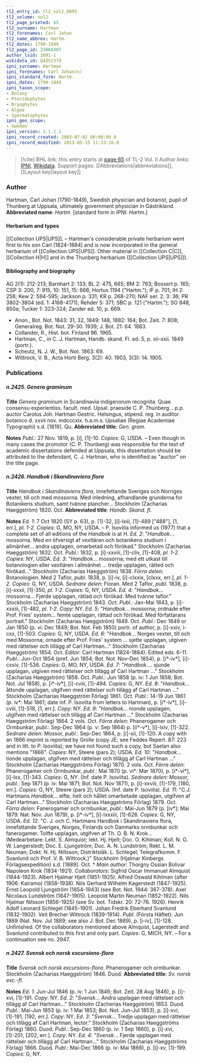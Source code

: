 ```yaml
---
tl2_entry_id: tl2_vol2_0093
tl2_volume: vol2
tl2_page_printed: 65
tl2_surname: Hartman
tl2_forenames: Carl Johan
tl2_name_abbrev: Hartm.
tl2_dates: 1790-1849
tl2_page_id: 33068307
author_lsid: 3691-1
wikidata_id: Q4352379
ipni_surname: Hartman
ipni_forenames: Carl Johan(n)
ipni_standard_form: Hartm.
ipni_dates: 1790-1849
ipni_taxon_scope: 
- Botany
- Pteridophytes
- Bryophytes
- Algae
- Spermatophytes
ipni_geo_scope: 
- Sweden
ipni_version: 1.1.1.1
ipni_record_created: 2003-07-02 00:00:00.0
ipni_record_modified: 2013-05-15 11:33:16.0
---
```


> [!cite] BHL link: this entry starts at [page 65](https://www.biodiversitylibrary.org/page/33068307) of TL-2 Vol. II
> Author links: [IPNI](https://www.ipni.org/a/3691-1), [Wikidata](https://www.wikidata.org/wiki/Q4352379). Support pages: [[Abbreviations|abbreviations]], [[Layout key|layout key]]

### Author

Hartman, Carl Johan (1790-1849), Swedish physician and botanist, pupil of Thunberg at Uppsala, ultimately government physician in Gästrikland. 
**Abbreviated name**: *Hartm.* \[standard form in IPNI: *Hartm.*\]

#### Herbarium and types

[[Collection UPS|UPS]]. – Hartman's considerable private herbarium went first to his son Carl (1824-1884) and is now incorporated in the general herbarium of [[Collection UPS|UPS]]. Other material in [[Collection C|C]], [[Collection H|H]] and in the Thunberg herbarium ([[Collection UPS|UPS]]).

#### Bibliography and biography

AG 2(1): 212-213; Barnhart 2: 133; BL 2: 475, 665; BM 2: 793; Bossert p. 165; CSP 3: 200, 7: 915, 10: 151, 15: 666; Hortus 1194 ("Hartm."); IF p. 701; IH 2: 258; Kew 2: 594-595; Jackson p. 331; KR p. 268-270; NAF ser. 2. 3: 36; PR 3802-3804 (ed. 1: 4168-4171); Rehder 5: 371; SBC p. 121 ("Hartm."); SO 848, 850a; Tucker 1: 323-324; Zander ed. 10, p. 669.
- Anon., Bot. Not. 1843: 31, 32, 1849: 148, 1882: 164; Bot. Zeit. 7: 808; Generalreg. Bot. Not. 29-30. 1939; J. Bot. 21: 64. 1883.
- Collander, R., Hist. bot. Finland 96. 1965.
- Hartman, C., *in* C. J. Hartman, Handb. skand. Fl. ed. 5, p. xii-xxii. 1849 (portr.).
- Scheutz, N. J. W., Bot. Not. 1863: 69.
- Wittrock, V. B., Acta Horti Berg. 3(2): 40. 1903, 3(3): 14. 1905.

### Publications

##### n.2425. Genera graminum

**Title**
*Genera graminum* in Scandinavia indigenorum recognita. Quae consensu experientiss. facult. med. Upsal. praeside C. P. Thunberg... p.p. auctor Carolus Joh. Hartman Gestric. Helsingus, stipend. reg. in auditor. botanico d. xxvii nov. mdcccxix. h.a.m.s. Upsaliae (Regiae Academiae Typographi) s.d. \[1819\]. Qu.
**Abbreviated title**: *Gen. gram.*

**Notes**
*Publ*.: 27 Nov. 1819, p. \[i\], \[1\]-10. *Copies*: G, USDA. – Even though in many cases the promotor (C. P. Thunberg) was responsible for the text of academic dissertations defended at Uppsala, this dissertation should be attributed to the defendant, C. J. Hartman, who is identified as "auctor" on the title page.

##### n.2426. Handbok i Skandinaviens flora

**Title**
*Handbok i Skandinaviens flora*, innefettande Sveriges och Norriges vexter, till och med mossorna. Med inledning, afhandlande grunderna for Botanikens studium, samt tvänne plancher... Stockholm (Zacharias Haeggström) 1820. Oct.
**Abbreviated title**: *Handb. Skand. fl.*

**Notes**
*Ed. 1*: 7 Oct 1820 (SY p. 63), p. \[1\]-32, \[i\]-lxiii, \[1\]-489 \["488"\], \[1, err.\], *pl. 1-2. Copies*: G, MO, NY, USDA. – P. Isoviita informed us (1977) that a complete set of all editions of the *Handbok* is at H.
*Ed. 2*: "*Handbok*... mossorna. Med en öfversigt af vextläran och botanikens studium i allmänhet... andra upplagen, omarbetad och förökad." Stockholm (Zacharias Haeggström) 1832. Oct.
*Publ*.: 1832, p. \[i\]-xxviii, \[1\]-cliv, \[1\]-408, *pl. 1-2. Copies*: NY, USDA.
*Ed. 3*: "*Handbok*... mossorna; med ett utkast till botanologien eller vextlären i allmänhet ... tredje upplagen, rätted och förökad..." Stockholm (Zacharias Haeggström) 1838.
*Förra delen*: Botanologien. Med 2 Taflor, *publ*. 1838, p. \[i\]-iv, \[i\]-clxxix, \[clxxx, err.\], *pl. 1-2. Copies*: G, NY, USDA.
*Sednare delen*: Floran. Med 2 Taflor, *publ*. 1838, p. \[i\]-xxxii, \[1\]-350, *pl. 1-2. Copies*: G, NY, USDA.
*Ed. 4*: "*Handbok*... mossorna... Fjerde upplagan, rätlad och förökad. Med tvänne taflor." Stockholm (Zacharias Haeggström) 1843. Oct.
*Publ*.: Jan-Mai 1843, p. \[i\]-xxxiii, \[1\]-482, *pl. 1-2. Copy*: NY.
*Ed. 5*: "*Handbok*... mossorna; ordnade efter Prof. Fries' system... femte upplagan, rättad och förökad. Med författarans portrait." Stockholm (Zacharias Haeggström) 1849. Oct.
*Publ*.: Dec 1849 or Jan 1850 (p. vi: Dec 1849; Bot. Not. Feb 1850) portr. of author, p. \[i\]-xxiv, i-cxx, \[1\]-503. *Copies*: G, NY, USDA.
*Ed. 6*: "*Handbok*... Norges vexter, till och med Mossorna; ornade efter Prof. Fries' system ... sjette upplagan, utgiven med rättelser och tillägg af Carl Hartman..." Stockholm (Zacharias Haeggström) 1854. Oct.
*Editor*: Carl Hartman (1824-1884). Edited eds. 6-11.
*Publ*.: Jun-Oct 1854 (pref. Jun 1854; Bot. Not. Nov-Dec 1854), p. \[i\*-iv\*\], \[i\]-cxxiv, \[1\]-536. *Copies*: G, MO, NY, USDA.
*Ed. 7*: "*Handbok*.... sjunde upplagan, utgiven med rättelser och tillägg af Carl Hartman ..." Stockholm (Zacharias Haeggström) 1858. Oct.
*Publ*.: Jun 1858 (p. iv: 1 Jun 1858; Bot. Not. Jul 1858), p. \[i\*-iv\*\], \[i\]-cviii, \[1\]-494. *Copies*: G, NY.
*Ed. 8*: "*Handbok*... åttonde upplagan, utgifven med rättelser och tillägg af Carl Hartman ..." Stockholm (Zacharias Haeggström Förlag) 1861. Oct.
*Publ*.: 14-19 Jun 1861 (p. iv\*: Mai 1861; date inf. P. Isoviita from letters to Hartman), p. \[i\*-iv\*\], \[i\]-cviii, \[1\]-518, \[1, err.\]. *Copy*: NY.
*Ed. 9*: "*Handbok*... nionde upplagen, utgifven med rättelser och tillägg af Carl Hartman ..." Stockholm (Zacharias Haeggström Förlag) 1864. 2 vols. Oct.
*Förra delen*: Phanerogamer och Ormbunkar, *publ*.: Sep-Dec 1864 (p. v: Sep 1864) p. \[ii\*-v\*\], \[i\]-lxiv, \[1\]-322.
*Sednare delen*: Mossor, *publ*.: Sep-Dec 1864, p. \[i\]-xii, \[1\]-120. A copy with an 1866 imprint is reported by Grolle (copy JE; see Feddes Repert. 87: 223 and in litt. to P. Isoviita); we have not found such a copy, but Saelan also mentions "1866".
*Copies*: NY, Steere (pars 2); USDA.
*Ed. 10*: "*Handbok*... tionde upplagan, utgifven med rättelser och tillägg af Carl Hartman ..." Stockholm (Zacharias Haeggströms Förlag) 1870. 2 vols. Oct.
*Förra delen*: Phanerogamer och Ormbunkar, *publ*.: Mai 1870 (p. vi\*: Mar 1870), p. \[i\*-vi\*\], \[i\]-lxx, \[1\]-343. *Copies*: G, NY. (Inf. date P. Isoviita).
*Sednare delen*: Mossor, *publ*.: Sep 1871 (p. iv: Mai 1871; Bot. Not. Nov 1871), p. \[i\]-xxviii, \[1\]-179, \[180, err.\]. *Copies*: G, NY, Steere (pars 2); USDA. (Inf. date P. Isoviita).
*Ed. 11*: "C.J. Hartmans *Handbok*... elfte, helt och hållet omarbetade upplagan, utgifven af Carl Hartman..." Stockholm (Zacharias Haeggströms Förlag) 1879. Oct.
*Förra delen*: Fanerogamer och ormbunkar, *publ*.: Mai-Jun 1879 (p. \[iv\*\]: Mai 1879. Nat. Nov. Jun 1879), p. \[i\*-iv\*\], \[i\]-lxxxiii, \[1\]-626. *Copies*: G, NY, USDA.
*Ed. 12*: "C. J. och C. Hartmans Handbok i Skandinaviens flora, innefattande Sveriges, Norges, Finlands och Danmarks ormbunkar och fanerogamer. Tolfte upplagan, utgifven af Th. O. B. N. Krok... (Medearbetare: Lekt. S. Almquist; lekt. Hj. Hjelt; Doc. O. Kihlman; Koll. N. G. W. Langerstedt; Doc. E. Ljungström; Doc. A. N. Lundström; Rekt. L. M. Neuman; Dokt. N. Hj. Nillsson; Distriktsläk. L. Schlegel; Telegrafkomm. F. Svanlund och Prof. V. B. Wittrock.)" Stockholm (Hjalmar Kinbergs Förlagsexpedition) s.d. \[1889\]. Oct. †
*Main author*: Thorgny Ossian Bolivar Napoleon Krok (1834-1921).
*Collaborators*: Sigfrid Oscar Immanuel Almquist (1844-1923). Albert Hjalmar Hjelt (1851-1925). Alfred Oswald Kihlman (after 1906: Kairamo) (1858-1938). Nils Gerhard Wilhelm Kagerstedt (1847-1925). Ernst Leopold Ljungström (1854-1943) (see Bot. Not. 1944: 367-378). Axel Nicolaus Lundström (1847-1905). Leopold Martin Neuman (1852-1922). Nils Hjalmar Nilsson (1856-1925) (see Sv. bot. Tidskr. 20: 72-76. 1926). Henrik Adolf Leonard Schlegel (1845-1901). Johan Fredrik Eberhard Svanlund (1832-1902). Veit Brecher Wittrock (1839-1914).
*Publ*. (Första Häftet): Jun 1889 (Nat. Nov. Jul 1889; see also J. Bot. Dec 1889), p. \[i-iv\], \[1\]-128. Unfinished. Of the collaborators mentioned above Almquist, Lagerstedt and Svanlund contributed to this first and only part. *Copies*: G, MICH, NY. – For a continuation see no. 2947.

##### n.2427. Svensk och norsk excursions-flora

**Title**
*Svensk och norsk excursions-flora*. Phanerogamer och ormbunkar. Stockholm (Zacharias Haeggström) 1846. Duod.
**Abbreviated title**: *Sv. norsk exc.-fl.*

**Notes**
*Ed. 1*: Jun-Jul 1846 (p. iv: 1 Jun 1846; Bot. Zeit. 28 Aug 1846), p. \[i\]-xvi, \[1\]-191. *Copy*: NY.
*Ed. 2*: "*Svensk*... Andra upplagan med rättelset och tillägg af Carl Hartman..." Stockholm (Zacherias Haeggström) 1853. Duod. *Publ*.: Mai-Jun 1853 (p. iv: 1 Mai 1853; Bot. Not. Jun-Jul 1853), p. \[i\]-xvi, \[1\]-191, \[192, err.\]. *Copy*: NY.
*Ed. 3*: "*Svensk*... Tredje upplagan med rättelser och tillägg af Carl Hartman, lector." Stockholm (Zacharias Haeggströms Förlag) 1860. Duod. *Publ*.: Sep-Dec 1860 (p. iv: 1 Sep 1860), p. \[i\]-xvi, \[1\]-201, \[202, err.\]. *Copy*: NY.
*Ed. 4*: "*Svensk*... Fjerde upplagan med rättelser och tillägg af Carl Hartman..." Stockholm (Zacharias Haeggströms Förlag) 1866. Duod. *Publ*.: Mai-Dec 1866 (p. iv: Mai 1866), p. \[i\]-xv, \[1\]-199. *Copies*: G, NY.

